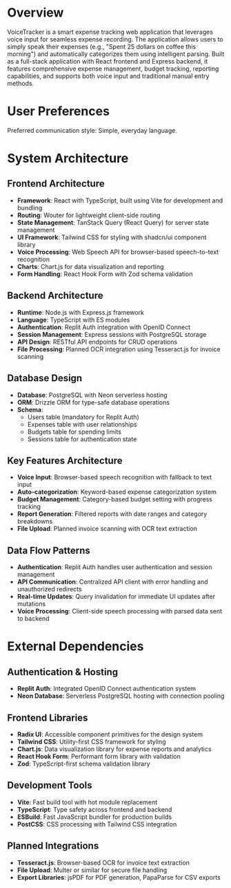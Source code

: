 # Overview

VoiceTracker is a smart expense tracking web application that leverages voice input for seamless expense recording. The application allows users to simply speak their expenses (e.g., "Spent 25 dollars on coffee this morning") and automatically categorizes them using intelligent parsing. Built as a full-stack application with React frontend and Express backend, it features comprehensive expense management, budget tracking, reporting capabilities, and supports both voice input and traditional manual entry methods.

# User Preferences

Preferred communication style: Simple, everyday language.

# System Architecture

## Frontend Architecture
- **Framework**: React with TypeScript, built using Vite for development and bundling
- **Routing**: Wouter for lightweight client-side routing
- **State Management**: TanStack Query (React Query) for server state management
- **UI Framework**: Tailwind CSS for styling with shadcn/ui component library
- **Voice Processing**: Web Speech API for browser-based speech-to-text recognition
- **Charts**: Chart.js for data visualization and reporting
- **Form Handling**: React Hook Form with Zod schema validation

## Backend Architecture
- **Runtime**: Node.js with Express.js framework
- **Language**: TypeScript with ES modules
- **Authentication**: Replit Auth integration with OpenID Connect
- **Session Management**: Express sessions with PostgreSQL storage
- **API Design**: RESTful API endpoints for CRUD operations
- **File Processing**: Planned OCR integration using Tesseract.js for invoice scanning

## Database Design
- **Database**: PostgreSQL with Neon serverless hosting
- **ORM**: Drizzle ORM for type-safe database operations
- **Schema**: 
  - Users table (mandatory for Replit Auth)
  - Expenses table with user relationships
  - Budgets table for spending limits
  - Sessions table for authentication state

## Key Features Architecture
- **Voice Input**: Browser-based speech recognition with fallback to text input
- **Auto-categorization**: Keyword-based expense categorization system
- **Budget Management**: Category-based budget setting with progress tracking
- **Report Generation**: Filtered reports with date ranges and category breakdowns
- **File Upload**: Planned invoice scanning with OCR text extraction

## Data Flow Patterns
- **Authentication**: Replit Auth handles user authentication and session management
- **API Communication**: Centralized API client with error handling and unauthorized redirects
- **Real-time Updates**: Query invalidation for immediate UI updates after mutations
- **Voice Processing**: Client-side speech processing with parsed data sent to backend

# External Dependencies

## Authentication & Hosting
- **Replit Auth**: Integrated OpenID Connect authentication system
- **Neon Database**: Serverless PostgreSQL hosting with connection pooling

## Frontend Libraries
- **Radix UI**: Accessible component primitives for the design system
- **Tailwind CSS**: Utility-first CSS framework for styling
- **Chart.js**: Data visualization library for expense reports and analytics
- **React Hook Form**: Performant form library with validation
- **Zod**: TypeScript-first schema validation library

## Development Tools
- **Vite**: Fast build tool with hot module replacement
- **TypeScript**: Type safety across frontend and backend
- **ESBuild**: Fast JavaScript bundler for production builds
- **PostCSS**: CSS processing with Tailwind CSS integration

## Planned Integrations
- **Tesseract.js**: Browser-based OCR for invoice text extraction
- **File Upload**: Multer or similar for secure file handling
- **Export Libraries**: jsPDF for PDF generation, PapaParse for CSV exports
